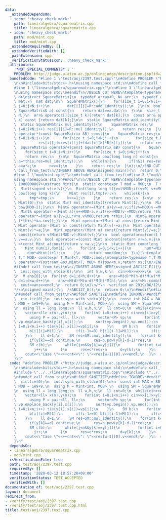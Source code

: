 ```yaml
---
data:
  _extendedDependsOn:
  - icon: ':heavy_check_mark:'
    path: linearalgebra/squarematrix.cpp
    title: linearalgebra/squarematrix.cpp
  - icon: ':heavy_check_mark:'
    path: mod/mint.cpp
    title: mod/mint.cpp
  _extendedRequiredBy: []
  _extendedVerifiedWith: []
  _pathExtension: cpp
  _verificationStatusIcon: ':heavy_check_mark:'
  attributes:
    '*NOT_SPECIAL_COMMENTS*': ''
    PROBLEM: http://judge.u-aizu.ac.jp/onlinejudge/description.jsp?id=2397
  bundledCode: "#line 1 \"test/aoj/2397.test.cpp\"\n#define PROBLEM \"http://judge.u-aizu.ac.jp/onlinejudge/description.jsp?id=2397\"\
    \n\n#include<bits/stdc++.h>\nusing namespace std;\n\n#define call_from_test\n\
    #line 1 \"linearalgebra/squarematrix.cpp\"\n\n#line 3 \"linearalgebra/squarematrix.cpp\"\
    \nusing namespace std;\n#endif\n//BEGIN CUT HERE\ntemplate<typename R, size_t\
    \ N>\nstruct SquareMatrix{\n  typedef array<R, N> arr;\n  typedef array<arr, N>\
    \ mat;\n  mat dat;\n\n  SquareMatrix(){\n    for(size_t i=0;i<N;i++)\n      for(size_t\
    \ j=0;j<N;j++)\n        dat[i][j]=R::add_identity();\n  }\n\n  bool operator==(const\
    \ SquareMatrix& a) const{\n    return dat==a.dat;\n  }\n\n  size_t size() const{return\
    \ N;}\n  arr& operator[](size_t k){return dat[k];}\n  const arr& operator[](size_t\
    \ k) const {return dat[k];}\n\n  static SquareMatrix add_identity(){return SquareMatrix();}\n\
    \  static SquareMatrix mul_identity(){\n    SquareMatrix res;\n    for(size_t\
    \ i=0;i<N;i++) res[i][i]=R::mul_identity();\n    return res;\n  }\n\n  SquareMatrix\
    \ operator*(const SquareMatrix &B) const{\n    SquareMatrix res;\n    for(size_t\
    \ i=0;i<N;i++)\n      for(size_t j=0;j<N;j++)\n        for(size_t k=0;k<N;k++)\n\
    \          res[i][j]=res[i][j]+(dat[i][k]*B[k][j]);\n    return res;\n  }\n\n\
    \  SquareMatrix operator+(const SquareMatrix &B) const{\n    SquareMatrix res;\n\
    \    for(size_t i=0;i<N;i++)\n      for(size_t j=0;j<N;j++)\n        res[i][j]=dat[i][j]+B[i][j];\n\
    \    return res;\n  }\n\n  SquareMatrix pow(long long n) const{\n    SquareMatrix\
    \ a=*this,res=mul_identity();\n    while(n){\n      if(n&1) res=res*a;\n     \
    \ a=a*a;\n      n>>=1;\n    }\n    return res;\n  }\n};\n//END CUT HERE\n#ifndef\
    \ call_from_test\n//INSERT ABOVE HERE\nsigned main(){\n  return 0;\n}\n#endif\n\
    #line 2 \"mod/mint.cpp\"\n\n#ifndef call_from_test\n#line 5 \"mod/mint.cpp\"\n\
    using namespace std;\n#endif\n\n//BEGIN CUT HERE\ntemplate<typename T,T MOD =\
    \ 1000000007>\nstruct Mint{\n  static constexpr T mod = MOD;\n  T v;\n  Mint():v(0){}\n\
    \  Mint(signed v):v(v){}\n  Mint(long long t){v=t%MOD;if(v<0) v+=MOD;}\n\n  Mint\
    \ pow(long long k){\n    Mint res(1),tmp(v);\n    while(k){\n      if(k&1) res*=tmp;\n\
    \      tmp*=tmp;\n      k>>=1;\n    }\n    return res;\n  }\n\n  static Mint add_identity(){return\
    \ Mint(0);}\n  static Mint mul_identity(){return Mint(1);}\n\n  Mint inv(){return\
    \ pow(MOD-2);}\n\n  Mint& operator+=(Mint a){v+=a.v;if(v>=MOD)v-=MOD;return *this;}\n\
    \  Mint& operator-=(Mint a){v+=MOD-a.v;if(v>=MOD)v-=MOD;return *this;}\n  Mint&\
    \ operator*=(Mint a){v=1LL*v*a.v%MOD;return *this;}\n  Mint& operator/=(Mint a){return\
    \ (*this)*=a.inv();}\n\n  Mint operator+(Mint a) const{return Mint(v)+=a;}\n \
    \ Mint operator-(Mint a) const{return Mint(v)-=a;}\n  Mint operator*(Mint a) const{return\
    \ Mint(v)*=a;}\n  Mint operator/(Mint a) const{return Mint(v)/=a;}\n\n  Mint operator-()\
    \ const{return v?Mint(MOD-v):Mint(v);}\n\n  bool operator==(const Mint a)const{return\
    \ v==a.v;}\n  bool operator!=(const Mint a)const{return v!=a.v;}\n  bool operator\
    \ <(const Mint a)const{return v <a.v;}\n\n  static Mint comb(long long n,int k){\n\
    \    Mint num(1),dom(1);\n    for(int i=0;i<k;i++){\n      num*=Mint(n-i);\n \
    \     dom*=Mint(i+1);\n    }\n    return num/dom;\n  }\n};\ntemplate<typename\
    \ T,T MOD> constexpr T Mint<T, MOD>::mod;\ntemplate<typename T,T MOD>\nostream&\
    \ operator<<(ostream &os,Mint<T, MOD> m){os<<m.v;return os;}\n//END CUT HERE\n\
    #ifndef call_from_test\n\n//INSERT ABOVE HERE\nsigned ABC127_E(){\n  cin.tie(0);\n\
    \  ios::sync_with_stdio(0);\n\n  int h,w,k;\n  cin>>h>>w>>k;\n  using M = Mint<int>;\n\
    \n  M ans{0};\n  for(int d=1;d<h;d++)\n    ans+=M(d)*M(h-d)*M(w)*M(w);\n\n  for(int\
    \ d=1;d<w;d++)\n    ans+=M(d)*M(w-d)*M(h)*M(h);\n\n  ans*=M::comb(h*w-2,k-2);\n\
    \  cout<<ans<<endl;\n  return 0;\n}\n/*\n  verified on 2019/06/12\n  https://atcoder.jp/contests/abc127/tasks/abc127_e\n\
    */\n\nsigned main(){\n  //ABC127_E();\n  return 0;\n}\n#endif\n#line 9 \"test/aoj/2397.test.cpp\"\
    \n#undef call_from_test\n\n#ifdef SANITIZE\n#define IGNORE\n#endif\n\nsigned main(){\n\
    \  cin.tie(0);\n  ios::sync_with_stdio(0);\n\n  const int MAX = 80;\n  const int\
    \ MOD = 1e9+9;\n  using M = Mint<int, MOD>;\n  using SM = SquareMatrix<M, MAX>;\n\
    \n  using ll = long long;\n  ll w,h,n;\n  ll cnt=0;\n  while(cin>>w>>h>>n,w){\n\
    \    vector<ll> x(n),y(n);\n    for(int i=0;i<n;i++) cin>>x[i]>>y[i];\n    {\n\
    \      using P = pair<ll, ll>;\n      vector<P> vp;\n      for(int i=0;i<n;i++)\
    \ vp.emplace_back(y[i],x[i]);\n      sort(vp.begin(),vp.end());\n      for(int\
    \ i=0;i<n;i++) tie(y[i],x[i])=vp[i];\n    }\n    SM b;\n    for(int i=0;i<w;i++){\n\
    \      b[i][i]=M(1);\n      if(i-1>=0) b[i][i-1]=M(1);\n      if(i+1<w)  b[i][i+1]=M(1);\n\
    \    }\n    ll d=1;\n    SM res=SM::mul_identity();\n    for(int k=0;k<n;k++){\n\
    \      if(y[k]==d) continue;\n      res=b.pow(y[k]-d-1)*res;\n      int j=k;\n\
    \      SM c(b);\n      while(j<n&&y[k]==y[j]){\n        for(int i=0;i<w;i++) c[x[j]-1][i]=0;\n\
    \        j++;\n      }\n      res=c*res;\n      d=y[k];\n    }\n    res=b.pow(h-d)*res;\n\
    \    cout<<\"Case \"<<++cnt<<\": \"<<res[w-1][0].v<<endl;\n  }\n  return 0;\n\
    }\n"
  code: "#define PROBLEM \"http://judge.u-aizu.ac.jp/onlinejudge/description.jsp?id=2397\"\
    \n\n#include<bits/stdc++.h>\nusing namespace std;\n\n#define call_from_test\n\
    #include \"../../linearalgebra/squarematrix.cpp\"\n#include \"../../mod/mint.cpp\"\
    \n#undef call_from_test\n\n#ifdef SANITIZE\n#define IGNORE\n#endif\n\nsigned main(){\n\
    \  cin.tie(0);\n  ios::sync_with_stdio(0);\n\n  const int MAX = 80;\n  const int\
    \ MOD = 1e9+9;\n  using M = Mint<int, MOD>;\n  using SM = SquareMatrix<M, MAX>;\n\
    \n  using ll = long long;\n  ll w,h,n;\n  ll cnt=0;\n  while(cin>>w>>h>>n,w){\n\
    \    vector<ll> x(n),y(n);\n    for(int i=0;i<n;i++) cin>>x[i]>>y[i];\n    {\n\
    \      using P = pair<ll, ll>;\n      vector<P> vp;\n      for(int i=0;i<n;i++)\
    \ vp.emplace_back(y[i],x[i]);\n      sort(vp.begin(),vp.end());\n      for(int\
    \ i=0;i<n;i++) tie(y[i],x[i])=vp[i];\n    }\n    SM b;\n    for(int i=0;i<w;i++){\n\
    \      b[i][i]=M(1);\n      if(i-1>=0) b[i][i-1]=M(1);\n      if(i+1<w)  b[i][i+1]=M(1);\n\
    \    }\n    ll d=1;\n    SM res=SM::mul_identity();\n    for(int k=0;k<n;k++){\n\
    \      if(y[k]==d) continue;\n      res=b.pow(y[k]-d-1)*res;\n      int j=k;\n\
    \      SM c(b);\n      while(j<n&&y[k]==y[j]){\n        for(int i=0;i<w;i++) c[x[j]-1][i]=0;\n\
    \        j++;\n      }\n      res=c*res;\n      d=y[k];\n    }\n    res=b.pow(h-d)*res;\n\
    \    cout<<\"Case \"<<++cnt<<\": \"<<res[w-1][0].v<<endl;\n  }\n  return 0;\n\
    }\n"
  dependsOn:
  - linearalgebra/squarematrix.cpp
  - mod/mint.cpp
  isVerificationFile: true
  path: test/aoj/2397.test.cpp
  requiredBy: []
  timestamp: '2020-03-12 18:57:20+09:00'
  verificationStatus: TEST_ACCEPTED
  verifiedWith: []
documentation_of: test/aoj/2397.test.cpp
layout: document
redirect_from:
- /verify/test/aoj/2397.test.cpp
- /verify/test/aoj/2397.test.cpp.html
title: test/aoj/2397.test.cpp
---
```

